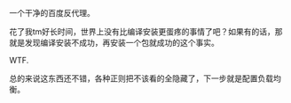 一个干净的百度反代理。

花了我tm好长时间，世界上没有比编译安装更蛋疼的事情了吧？如果有的话，那就是发现编译安装不成功，再安装一个包就成功的这个事实。

WTF.

总的来说这东西还不错，各种正则把不该看的全隐藏了，下一步就是配置负载均衡。
